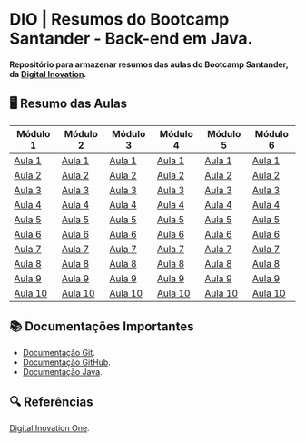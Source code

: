 
# DIO | Resumos do Bootcamp Santander - Back-end em Java.

#### Repositório para armazenar resumos das aulas do Bootcamp Santander, da [Digital Inovation](https://dio.me).

## 🖥️ Resumo das Aulas

| Módulo 1 | Módulo 2 | Módulo 3 | Módulo 4 | Módulo 5 | Módulo 6 | 
|----------|----------|----------|----------|----------|----------|
|[Aula 1]()|[Aula 1](https://github.com/damariscampos26/curso-dio/blob/main/Resumos/Modulo2/aula-01.md)|[Aula 1]()|[Aula 1]()|[Aula 1]()|[Aula 1]()|
|[Aula 2]()|[Aula 2](https://github.com/damariscampos26/curso-dio/blob/main/Resumos/Modulo2/aula-02.md)|[Aula 2]()|[Aula 2]()|[Aula 2]()|[Aula 2]()|
|[Aula 3]()|[Aula 3](https://github.com/damariscampos26/curso-dio/blob/main/Resumos/Modulo2/aula-03.md)|[Aula 3]()|[Aula 3]()|[Aula 3]()|[Aula 3]()|
|[Aula 4]()|[Aula 4]()|[Aula 4]()|[Aula 4]()|[Aula 4]()|[Aula 4]()|
|[Aula 5]()|[Aula 5]()|[Aula 5]()|[Aula 5]()|[Aula 5]()|[Aula 5]()|
|[Aula 6]()|[Aula 6]()|[Aula 6]()|[Aula 6]()|[Aula 6]()|[Aula 6]()|
|[Aula 7]()|[Aula 7]()|[Aula 7]()|[Aula 7]()|[Aula 7]()|[Aula 7]()|
|[Aula 8]()|[Aula 8]()|[Aula 8]()|[Aula 8]()|[Aula 8]()|[Aula 8]()|
|[Aula 9]()|[Aula 9]()|[Aula 9]()|[Aula 9]()|[Aula 9]()|[Aula 9]()|
|[Aula 10]()|[Aula 10]()|[Aula 10]()|[Aula 10]()|[Aula 10]()|[Aula 10]()|


## 📚 Documentações Importantes 
- [Documentação Git](https://git-scm.com/doc).
- [Documentação GitHub](https://docs.github.com).
- [Documentação Java](https://docs.oracle.com/en/java/index.html).


## 🔍 Referências
[Digital Inovation One](https://dio.me).


